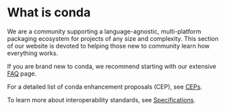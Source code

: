 # What is conda

We are a community supporting a language-agnostic, multi-platform packaging ecosystem for projects of any size and complexity. This section of our website is devoted to helping those new to community learn how everything works.

If you are brand new to conda, we recommend starting with our extensive [FAQ](./faq.md) page.

For a detailed list of conda enhancement proposals (CEP), see [CEPs](./ceps.mdx).

To learn more about interoperability standards, see [Specifications](./specifications.md).
